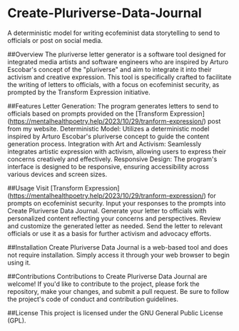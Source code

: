# Create-Pluriverse-Data-Journal
A deterministic model for writing ecofeminist data storytelling to send to officials or post on social media.

##Overview
The pluriverse letter generator is a software tool designed for integrated media artists and software engineers who are inspired by Arturo Escobar's concept of the "pluriverse" and aim to integrate it into their activism and creative expression. This tool is specifically crafted to facilitate the writing of letters to officials, with a focus on ecofeminist security, as prompted by the Transform Expression initiative.

##Features
Letter Generation: The program generates letters to send to officials based on prompts provided on the [Transform Expression] (https://mentalhealthpoetry.help/2023/10/29/tranform-expression/) post from my website.
Deterministic Model: Utilizes a deterministic model inspired by Arturo Escobar's pluriverse concept to guide the content generation process.
Integration with Art and Activism: Seamlessly integrates artistic expression with activism, allowing users to express their concerns creatively and effectively.
Responsive Design: The program's interface is designed to be responsive, ensuring accessibility across various devices and screen sizes.

##Usage
Visit [Transform Expression] (https://mentalhealthpoetry.help/2023/10/29/tranform-expression/) for prompts on ecofeminist security.
Input your responses to the prompts into Create Pluriverse Data Journal.
Generate your letter to officials with personalized content reflecting your concerns and perspectives.
Review and customize the generated letter as needed.
Send the letter to relevant officials or use it as a basis for further activism and advocacy efforts.

##Installation
Create Pluriverse Data Journal is a web-based tool and does not require installation. Simply access it through your web browser to begin using it.

##Contributions
Contributions to Create Pluriverse Data Journal are welcome! If you'd like to contribute to the project, please fork the repository, make your changes, and submit a pull request. Be sure to follow the project's code of conduct and contribution guidelines.

##License
This project is licensed under the GNU General Public License (GPL).

